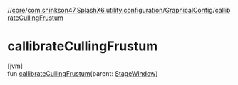 //[core](../../../index.md)/[com.shinkson47.SplashX6.utility.configuration](../index.md)/[GraphicalConfig](index.md)/[callibrateCullingFrustum](callibrate-culling-frustum.md)

# callibrateCullingFrustum

[jvm]\
fun [callibrateCullingFrustum](callibrate-culling-frustum.md)(parent: [StageWindow](../../com.shinkson47.SplashX6.rendering.ui/-stage-window/index.md))

